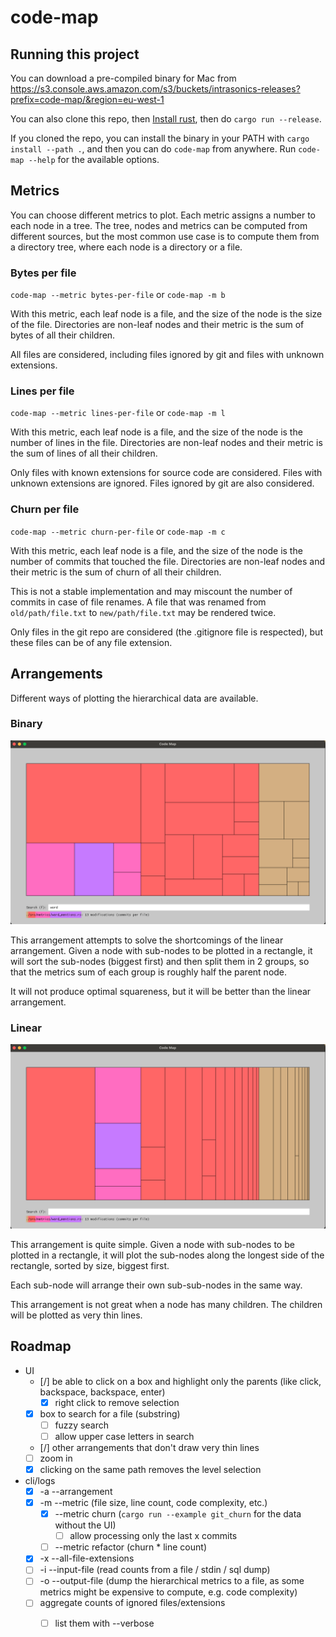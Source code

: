 # code-map

## Running this project

You can download a pre-compiled binary for Mac from https://s3.console.aws.amazon.com/s3/buckets/intrasonics-releases?prefix=code-map/&region=eu-west-1

You can also clone this repo, then [Install rust](https://www.rust-lang.org/tools/install), then do `cargo run --release`.

If you cloned the repo, you can install the binary in your PATH with `cargo install --path .`, and then you can do `code-map` from anywhere. Run `code-map --help` for the available options.

## Metrics 

You can choose different metrics to plot. Each metric assigns a number to each node in a tree. The tree, nodes and metrics can be computed from different sources, but the most common use case is to compute them from a directory tree, where each node is a directory or a file.

### Bytes per file

`code-map --metric bytes-per-file` or `code-map -m b`

With this metric, each leaf node is a file, and the size of the node is the size of the file. Directories are non-leaf nodes and their metric is the sum of bytes of all their children.

All files are considered, including files ignored by git and files with unknown extensions.

### Lines per file

`code-map --metric lines-per-file` or `code-map -m l`

With this metric, each leaf node is a file, and the size of the node is the number of lines in the file. Directories are non-leaf nodes and their metric is the sum of lines of all their children.

Only files with known extensions for source code are considered. Files with unknown extensions are ignored.
Files ignored by git are also considered.

### Churn per file

`code-map --metric churn-per-file` or `code-map -m c`

With this metric, each leaf node is a file, and the size of the node is the number of commits that touched the file. Directories are non-leaf nodes and their metric is the sum of churn of all their children.

This is not a stable implementation and may miscount the number of commits in case of file renames. A file that was renamed from `old/path/file.txt` to `new/path/file.txt` may be rendered twice.

Only files in the git repo are considered (the .gitignore file is respected), but these files can be of any file extension.

## Arrangements

Different ways of plotting the hierarchical data are available.

### Binary

![binary](./screenshots/binary.png)

This arrangement attempts to solve the shortcomings of the linear arrangement. Given a node with sub-nodes to be plotted in a rectangle, it will sort the sub-nodes (biggest first) and then split them in 2 groups, so that the metrics sum of each group is roughly half the parent node.

It will not produce optimal squareness, but it will be better than the linear arrangement.

### Linear

![linear](./screenshots/linear.png)

This arrangement is quite simple. Given a node with sub-nodes to be plotted in a rectangle, it will plot the sub-nodes along the longest side of the rectangle, sorted by size, biggest first.

Each sub-node will arrange their own sub-sub-nodes in the same way.

This arrangement is not great when a node has many children. The children will be plotted as very thin lines.


## Roadmap

- UI
  - [/] be able to click on a box and highlight only the parents (like click, backspace, backspace, enter)
    - [x] right click to remove selection
  - [x] box to search for a file (substring)
    - [ ] fuzzy search
    - [ ] allow upper case letters in search
  - [/] other arrangements that don't draw very thin lines
  - [ ] zoom in
  - [x] clicking on the same path removes the level selection
- cli/logs
  - [x] -a --arrangement 
  - [x] -m --metric (file size, line count, code complexity, etc.)
    - [x] --metric churn (`cargo run --example git_churn` for the data without the UI)
      - [ ] allow processing only the last x commits
    - [ ] --metric refactor (churn * line count)
  - [x] -x --all-file-extensions
  - [ ] -i --input-file (read counts from a file / stdin / sql dump)
  - [ ] -o --output-file (dump the hierarchical metrics to a file, as some metrics might be expensive to compute, e.g. code complexity)
  - [ ] aggregate counts of ignored files/extensions
      - [ ] list them with --verbose

